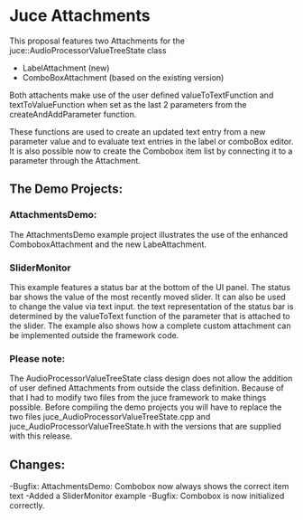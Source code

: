 # Juce Attachments

This proposal features two Attachments for the juce::AudioProcessorValueTreeState class
- LabelAttachment (new)
- ComboBoxAttachment (based on the existing version)

Both attachents make use of the user defined valueToTextFunction and textToValueFunction when set as the last 2 parameters from the createAndAddParameter function.

These functions are used to create an updated text entry from a new parameter value and to evaluate text entries in the label or comboBox editor.
It is also possible now to create the Combobox item list by connecting it to a parameter through the Attachment.

## The Demo Projects:

### AttachmentsDemo:
The AttachmentsDemo example project illustrates the use of the enhanced ComboboxAttachment and the new LabeAttachment.

### SliderMonitor
This example features a status bar at the bottom of the UI panel. The status bar shows the value of the most recently moved slider. It can also be used to change the value via text input. the text representation of the status bar is determined by the valueToText function of the parameter that is attached to the slider.
The example also shows how a complete custom attachment can be implemented outside the framework code. 

### Please note:
The AudioProcessorValueTreeState class design does not allow the addition of user defined Attachments from outside the class definition. Because of that I had to modify two files from the juce framework to make things possible.
Before compiling the demo projects you will have to replace the two files juce_AudioProcessorValueTreeState.cpp and juce_AudioProcessorValueTreeState.h
with the versions that are supplied with this release.

## Changes:
-Bugfix: AttachmentsDemo: Combobox now always shows the correct item text 
-Added a SliderMonitor example 
-Bugfix: Combobox is now initialized correctly.

 
